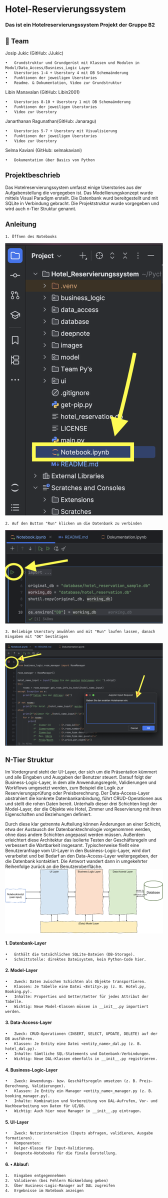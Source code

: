 # Hotel-Reservierungssystem

### Das ist ein Hotelreservierungssystem Projekt der Gruppe B2

## 👥 Team

Josip Jukic (GitHub: JJukic)

    • 	Grundstruktur und Grundgerüst mit Klassen und Modulen in Modul/Data_Access/Busniess_Logic Layer
    • 	Userstories 1-4 + Userstory 4 mit DB Schemaänderung 
    • 	Funktionen der jeweiligen Userstories 
    • 	Readme. & Dokumentation, Video zur Grundstruktur

Libin Manavalan (GitHub: Libin2001)

    • 	Userstories 8-10 + Userstory 1 mit DB Schemaänderung
    • 	Funktionen der jeweiligen Userstories 
    • 	Video zur Userstory

Janarthanan Ragunathan(GitHub: Janaragu)

    • 	Userstories 5-7 + Userstory mit Visualisierung
    • 	Funktionen der jeweiligen Userstories 
    • 	Video zur Userstory

Selma Kaviani (GitHub: selmakaviani)

    • 	Dokumentation über Basics von Python

## Projektbeschrieb
Das Hotelreservierungssystem umfasst einige Userstories aus der Aufgabenstellung die vorgegeben ist.
Das Modellierungskonzept wurde mittels Visual Paradigm erstellt. Die Datenbank wurd bereitgestellt und mit SQLite in Verbindung gebracht.
Die Projektstruktur wurde vorgegeben und wird auch n-Tier Struktur genannt. 

## Anleitung

    1. Öffnen des Notebooks 
![Anleitung](images/anleitung_1.png)

    2. Auf den Button "Run" klicken um die Datenbank zu verbinden
![Anleitung](images/anleitung_2.png)

    3. Beliebige Userstory anwählen und mit "Run" laufen lassen, danach Eingaben mit "OK" bestätigen
![Anleitung](images/anleitung_3.png)


## N-Tier Struktur

Im Vordergrund steht der UI-Layer, der sich um die Präsentation kümmert und alle Eingaben und Ausgaben der Benutzer steuert. Darauf folgt der Business-Logic-Layer, in dem alle Anwendungsregeln, Validierungen und Workflows umgesetzt werden, zum Beispiel die Logik zur Reservierungsprüfung oder Preisberechnung. Der Data-Access-Layer abstrahiert die konkrete Datenbankanbindung, führt CRUD-Operationen aus und stellt die rohen Daten bereit. Unterhalb dieser drei Schichten liegt der Model-Layer, der die Objekte wie Hotel, Zimmer und Reservierung mit ihren Eigenschaften und Beziehungen definiert.

Durch diese klar getrennte Aufteilung können Änderungen an einer Schicht, etwa der Austausch der Datenbanktechnologie vorgenommen werden, ohne dass andere Schichten angepasst werden müssen. Außerdem erleichtert diese Architektur das isolierte Testen der Geschäftsregeln und verbessert die Wartbarkeit insgesamt. Typischerweise fließt eine Benutzeranfrage vom UI-Layer in den Business-Logic-Layer, wird dort verarbeitet und bei Bedarf an den Data-Access-Layer weitergegeben, der die Datenbank kontaktiert. Die Antwort wandert dann in umgekehrter Reihenfolge zurück an die Benutzeroberfläche.
![Projektstruktur](images/Project_Structure.png)

#### 1.  Datenbank-Layer
	•	Enthält die tatsächlichen SQLite-Dateien (DB-Storage).
	•	Schnittstelle: direktes Dateisystem, kein Python-Code hier.

#### 2. Model-Layer
	•	Zweck: Daten zwischen Schichten als Objekte transportieren.
	•	Klassen: Je Tabelle eine Datei <Entity>.py (z. B. Hotel.py, Booking.py).
	•	Inhalte: Properties und Getter/Setter für jedes Attribut der Tabelle.
	•	Wichtig: Neue Model-Klassen müssen in __init__.py importiert werden.

#### 3. Data-Access-Layer
	•	Zweck: CRUD-Operationen (INSERT, SELECT, UPDATE, DELETE) auf der DB ausführen.
	•	Klassen: Je Entity eine Datei <entity_name>_dal.py (z. B. hotel_dal.py).
	•	Inhalte: Sämtliche SQL-Statements und Datenbank-Verbindungen.
	•	Wichtig: Neue DAL-Klassen ebenfalls in __init__.py registrieren.

#### 4. Business-Logic-Layer
	•	Zweck: Anwendungs- bzw. Geschäftsregeln umsetzen (z. B. Preis-Berechnung, Validierungen).
	•	Klassen: Je Entity ein Manager <entity_name>_manager.py (z. B. booking_manager.py).
	•	Inhalte: Kombination und Vorbereitung von DAL-Aufrufen, Vor- und Nachbearbeitung von Daten für UI/DB.
	•	Wichtig: Auch hier neue Manager in __init__.py eintragen.

#### 5. UI-Layer
	•	Zweck: Nutzerinteraktion (Inputs abfragen, validieren, Ausgabe formatieren).
	•	Komponenten:
	•	Helper-Klasse für Input-Validierung.
	•	Deepnote-Notebooks für die finale Darstellung.
	
#### 6. •	Ablauf:
	1.	Eingaben entgegennehmen
	2.	Validieren (bei Fehlern Rückmeldung geben)
	3.	Über Business-Logic-Manager auf DAL zugreifen
	4.	Ergebnisse im Notebook anzeigen

